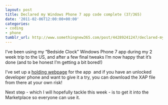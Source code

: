 ```yaml
---
layout: post
title: Declared my Windows Phone 7 app code complete (37/365)
date: '2011-02-06T12:00:00+00:00'
categories:
- coding
- phone
tumblr_url: http://www.somethingnew365.com/post/44289241247/declared-my-windows-phone-7-app-code-complete
---
```

I’ve been using my “Bedside Clock” Windows Phone 7 app during my 2 week trip to the US, and after a few final tweaks I’m now happy that it’s done (and to be honest I’m getting a bit bored!)

I’ve set up a [holding webpage](http://www.bravelocation.com/bedsideclock) for the app  and if you have an unlocked developer phone and want to give it a try, you can download the XAP file from there at your own risk!

Next step - which I will hopefully tackle this week - is to get it into the Marketplace so everyone can use it.
